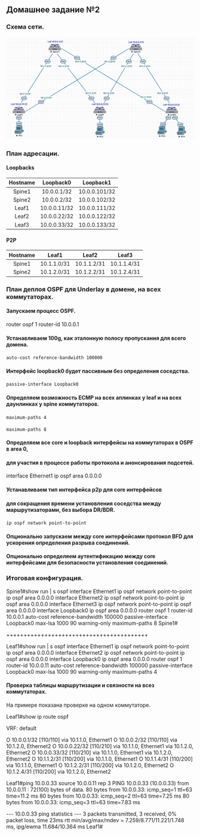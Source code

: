 ## Домашнее задание №2

### Схема сети.

![](layout2.png)

### План адресации.

#### Loopbacks

| Hostname | Loopback0    | Loopback1     |
| :------: | :-----------:|:-------------:|
|  Spine1  | 10.0.0.1/32  | 10.0.0.101/32 |
|  Spine2  | 10.0.0.2/32  | 10.0.0.102/32 |
|  Leaf1   | 10.0.0.11/32 | 10.0.0.111/32 |
|  Leaf2   | 10.0.0.22/32 | 10.0.0.122/32 |
|  Leaf3   | 10.0.0.33/32 | 10.0.0.133/32 |

#### P2P

| Hostname |    Leaf1    |     Leaf2   |     Leaf3   |
| :------: | :----------:|:-----------:|:-----------:|
|  Spine1  | 10.1.1.0/31 | 10.1.1.2/31 | 10.1.1.4/31 |
|  Spine2  | 10.1.2.0/31 | 10.1.2.2/31 | 10.1.2.4/31 |

### План деплоя OSPF для Underlay в домене, на всех коммутаторах.

#### Запускаем процесс OSPF.

 router ospf 1 
    router-id 10.0.0.1

#### Устанавливаем 100g, как эталонную полосу пропускания для всего домена. 

    auto-cost reference-bandwidth 100000

#### Интерфейс loopback0 будет пассивным без определения соседства.

    passive-interface Loopback0

#### Определяем возможность ECMP на всех аплинках у leaf и на всех даунлинках у spine коммутаторов.

    maximum-paths 4

    maximum-paths 8

#### Определяем все core и loopback интерфейсы на коммутаторах в OSPF в area 0, 
#### для участия в процессе работы протокола и анонсирования подсетей. 

 interface Ethernet1 
   ip ospf area 0.0.0.0
   
#### Устанавливаем тип интерфейса p2p для core интерфейсов 
#### для сокращения времени установления соседства между маршрутизаторами, без выбора DR/BDR.

    ip ospf network point-to-point

#### Опционально запускаем между core интерфейсами протокол BFD для ускорения определения разрыва соединений. 

#### Опционально определяем аутентификацию между core интерфейсами для безопасности установления соединений.

### Итоговая конфигурация.

Spine1#show run | s ospf 
interface Ethernet1
   ip ospf network point-to-point
   ip ospf area 0.0.0.0
interface Ethernet2
   ip ospf network point-to-point
   ip ospf area 0.0.0.0
interface Ethernet3
   ip ospf network point-to-point
   ip ospf area 0.0.0.0
interface Loopback0
   ip ospf area 0.0.0.0
router ospf 1
   router-id 10.0.0.1
   auto-cost reference-bandwidth 100000
   passive-interface Loopback0
   max-lsa 1000 90 warning-only
   maximum-paths 8
Spine1#

+++++++++++++++++++++++++++++++++++++++++

Leaf1#show run | s ospf 
interface Ethernet1
   ip ospf network point-to-point
   ip ospf area 0.0.0.0
interface Ethernet2
   ip ospf network point-to-point
   ip ospf area 0.0.0.0
interface Loopback0
   ip ospf area 0.0.0.0
router ospf 1
   router-id 10.0.0.11
   auto-cost reference-bandwidth 100000
   passive-interface Loopback0
   max-lsa 1000 90 warning-only
   maximum-paths 4

#### Проверка таблицы маршрутизации и связности на всез коммутаторах.

На примере показана проверке на одном коммутаторе.

Leaf1#show ip route ospf 

VRF: default

 O        10.0.0.1/32 [110/110] via 10.1.1.0, Ethernet1
 O        10.0.0.2/32 [110/110] via 10.1.2.0, Ethernet2
 O        10.0.0.22/32 [110/210] via 10.1.1.0, Ethernet1
                                 via 10.1.2.0, Ethernet2
 O        10.0.0.33/32 [110/210] via 10.1.1.0, Ethernet1
                                 via 10.1.2.0, Ethernet2
 O        10.1.1.2/31 [110/200] via 10.1.1.0, Ethernet1
 O        10.1.1.4/31 [110/200] via 10.1.1.0, Ethernet1
 O        10.1.2.2/31 [110/200] via 10.1.2.0, Ethernet2
 O        10.1.2.4/31 [110/200] via 10.1.2.0, Ethernet2

Leaf1#ping 10.0.0.33 source 10.0.0.11 rep 3 
PING 10.0.0.33 (10.0.0.33) from 10.0.0.11 : 72(100) bytes of data.
80 bytes from 10.0.0.33: icmp_seq=1 ttl=63 time=11.2 ms
80 bytes from 10.0.0.33: icmp_seq=2 ttl=63 time=7.25 ms
80 bytes from 10.0.0.33: icmp_seq=3 ttl=63 time=7.83 ms

--- 10.0.0.33 ping statistics ---
3 packets transmitted, 3 received, 0% packet loss, time 23ms
rtt min/avg/max/mdev = 7.259/8.771/11.221/1.748 ms, ipg/ewma 11.684/10.364 ms
Leaf1#